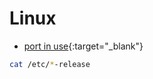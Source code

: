# Linux

- [port in use](https://www.cyberciti.biz/faq/unix-linux-check-if-port-is-in-use-command/){:target="_blank"}

```sh
cat /etc/*-release
```
